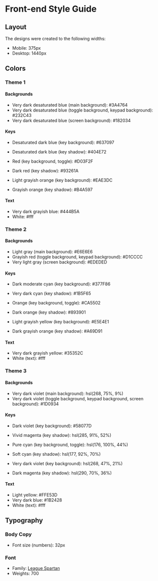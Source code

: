 # Front-end Style Guide

## Layout

The designs were created to the following widths:

- Mobile: 375px
- Desktop: 1440px

## Colors

### Theme 1

#### Backgrounds

- Very dark desaturated blue (main background): #3A4764
- Very dark desaturated blue (toggle background, keypad background): #232C43
- Very dark desaturated blue (screen background): #182034

#### Keys

- Desaturated dark blue (key background): #637097
- Desaturated dark blue (key shadow): #404E72

- Red (key background, toggle): #D03F2F
- Dark red (key shadow): #93261A

- Light grayish orange (key background): #EAE3DC
- Grayish orange (key shadow): #B4A597

#### Text

- Very dark grayish blue: #444B5A
- White: #fff
### Theme 2

#### Backgrounds

- Light gray (main background): #E6E6E6
- Grayish red (toggle background, keypad background): #D1CCCC
- Very light gray (screen background): #EDEDED

#### Keys

- Dark moderate cyan (key background): #377F86
- Very dark cyan (key shadow): #1B5F65

- Orange (key background, toggle): #CA5502
- Dark orange (key shadow): #893901

- Light grayish yellow (key background): #E5E4E1
- Dark grayish orange (key shadow): #A69D91

#### Text

- Very dark grayish yellow: #35352C
- White (text): #fff

### Theme 3

#### Backgrounds

- Very dark violet (main background): hsl(268, 75%, 9%)
- Very dark violet (toggle background, keypad background, screen background): #1D0934

#### Keys

- Dark violet (key background): #58077D
- Vivid magenta (key shadow): hsl(285, 91%, 52%)

- Pure cyan (key background, toggle): hsl(176, 100%, 44%)
- Soft cyan (key shadow): hsl(177, 92%, 70%)

- Very dark violet (key background): hsl(268, 47%, 21%)
- Dark magenta (key shadow): hsl(290, 70%, 36%)

#### Text

- Light yellow: #FFE53D
- Very dark blue: #1B2428
- White (text): #fff

## Typography

### Body Copy

- Font size (numbers): 32px

### Font

- Family: [League Spartan](https://fonts.google.com/specimen/League+Spartan)
- Weights: 700
